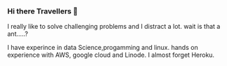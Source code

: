 ### Hi there Travellers 👋

I really like to solve challenging problems and I distract a lot.
wait is that a ant.....?

I have experince in data Science,progamming and linux. hands on experience with AWS, google cloud and Linode. I almost forget Heroku.
